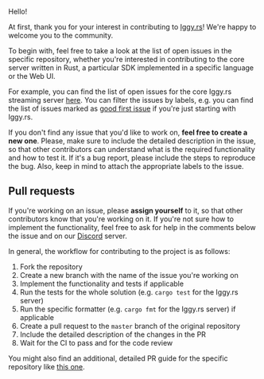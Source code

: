 Hello!

At first, thank you for your interest in contributing to [Iggy.rs](https://iggy.rs)! We're happy to welcome you to the community.

To begin with, feel free to take a look at the list of open issues in the specific repository, whether you're interested in contributing to the core server written in Rust, a particular SDK implemented in a specific language or the Web UI.

For example, you can find the list of open issues for the core Iggy.rs streaming server [here](https://github.com/iggy-rs/iggy/issues). You can filter the issues by labels, e.g. you can find the list of issues marked as [good first issue](https://github.com/iggy-rs/iggy/issues?q=is:issue+is:open+label:%22good+first+issue%22) if you're just starting with Iggy.rs.

If you don't find any issue that you'd like to work on, **feel free to create a new one**. Please, make sure to include the detailed description in the issue, so that other contributors can understand what is the required functionality and how to test it. If it's a bug report, please include the steps to reproduce the bug. Also, keep in mind to attach the appropriate labels to the issue.

## Pull requests

If you're working on an issue, please **assign yourself** to it, so that other contributors know that you're working on it. If you're not sure how to implement the functionality, feel free to ask for help in the comments below the issue and on our [Discord](https://iggy.rs/discord) server.

In general, the workflow for contributing to the project is as follows:

1. Fork the repository
2. Create a new branch with the name of the issue you're working on
3. Implement the functionality and tests if applicable
4. Run the tests for the whole solution (e.g. `cargo test` for the Iggy.rs server)
5. Run the specific formatter (e.g. `cargo fmt` for the Iggy.rs server) if applicable
6. Create a pull request to the `master` branch of the original repository
7. Include the detailed description of the changes in the PR
8. Wait for the CI to pass and for the code review

You might also find an additional, detailed PR guide for the specific repository like [this one](https://github.com/iggy-rs/iggy/blob/master/PULL_REQUEST_TEMPLATE.md).